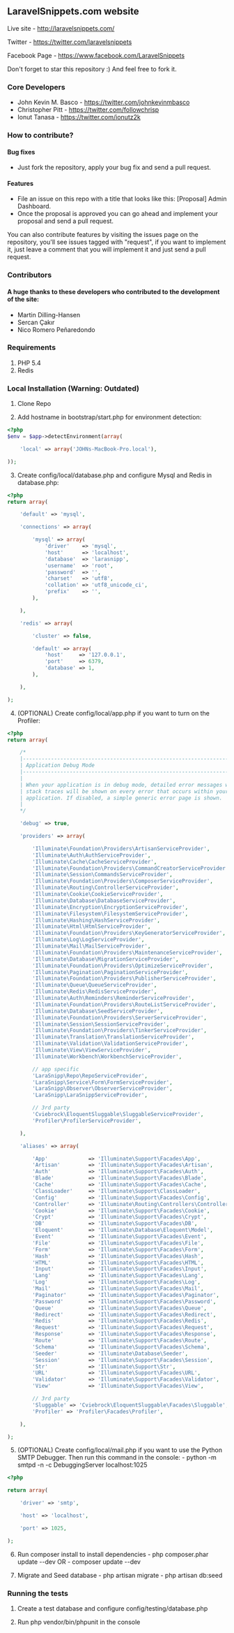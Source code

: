 ## LaravelSnippets.com website

Live site - http://laravelsnippets.com/

Twitter - https://twitter.com/laravelsnippets

Facebook Page - https://www.facebook.com/LaravelSnippets

Don't forget to star this repository :) And feel free to fork it.

### Core Developers
- John Kevin M. Basco - https://twitter.com/johnkevinmbasco
- Christopher Pitt - https://twitter.com/followchrisp
- Ionut Tanasa - https://twitter.com/ionutz2k

### How to contribute?

#### Bug fixes
- Just fork the repository, apply your bug fix and send a pull request.

#### Features
- File an issue on this repo with a title that looks like this: [Proposal] Admin Dashboard.
- Once the proposal is approved you can go ahead and implement your proposal and send a pull request.

You can also contribute features by visiting the issues page on the repository, you'll see issues
tagged with "request", if you want to implement it, just leave a comment that you will implement it and
just send a pull request.

### Contributors

#### A huge thanks to these developers who contributed to the development of the site:
- Martin Dilling-Hansen
- Sercan Çakır
- Nico Romero Peñaredondo

### Requirements

1. PHP 5.4
2. Redis

### Local Installation (Warning: Outdated)

1. Clone Repo

2. Add hostname in bootstrap/start.php for environment detection:

```PHP
<?php
$env = $app->detectEnvironment(array(

    'local' => array('JOHNs-MacBook-Pro.local'),

));
```

3. Create config/local/database.php and configure Mysql and Redis in database.php:

```PHP
<?php
return array(

    'default' => 'mysql',

    'connections' => array(

        'mysql' => array(
            'driver'    => 'mysql',
            'host'      => 'localhost',
            'database'  => 'larasnipp',
            'username'  => 'root',
            'password'  => '',
            'charset'   => 'utf8',
            'collation' => 'utf8_unicode_ci',
            'prefix'    => '',
        ),

    ),

    'redis' => array(

        'cluster' => false,

        'default' => array(
            'host'     => '127.0.0.1',
            'port'     => 6379,
            'database' => 1,
        ),

    ),

);
```

4. (OPTIONAL) Create config/local/app.php if you want to turn on the Profiler:

```PHP
<?php
return array(

    /*
    |--------------------------------------------------------------------------
    | Application Debug Mode
    |--------------------------------------------------------------------------
    |
    | When your application is in debug mode, detailed error messages with
    | stack traces will be shown on every error that occurs within your
    | application. If disabled, a simple generic error page is shown.
    |
    */

    'debug' => true,

    'providers' => array(

        'Illuminate\Foundation\Providers\ArtisanServiceProvider',
        'Illuminate\Auth\AuthServiceProvider',
        'Illuminate\Cache\CacheServiceProvider',
        'Illuminate\Foundation\Providers\CommandCreatorServiceProvider',
        'Illuminate\Session\CommandsServiceProvider',
        'Illuminate\Foundation\Providers\ComposerServiceProvider',
        'Illuminate\Routing\ControllerServiceProvider',
        'Illuminate\Cookie\CookieServiceProvider',
        'Illuminate\Database\DatabaseServiceProvider',
        'Illuminate\Encryption\EncryptionServiceProvider',
        'Illuminate\Filesystem\FilesystemServiceProvider',
        'Illuminate\Hashing\HashServiceProvider',
        'Illuminate\Html\HtmlServiceProvider',
        'Illuminate\Foundation\Providers\KeyGeneratorServiceProvider',
        'Illuminate\Log\LogServiceProvider',
        'Illuminate\Mail\MailServiceProvider',
        'Illuminate\Foundation\Providers\MaintenanceServiceProvider',
        'Illuminate\Database\MigrationServiceProvider',
        'Illuminate\Foundation\Providers\OptimizeServiceProvider',
        'Illuminate\Pagination\PaginationServiceProvider',
        'Illuminate\Foundation\Providers\PublisherServiceProvider',
        'Illuminate\Queue\QueueServiceProvider',
        'Illuminate\Redis\RedisServiceProvider',
        'Illuminate\Auth\Reminders\ReminderServiceProvider',
        'Illuminate\Foundation\Providers\RouteListServiceProvider',
        'Illuminate\Database\SeedServiceProvider',
        'Illuminate\Foundation\Providers\ServerServiceProvider',
        'Illuminate\Session\SessionServiceProvider',
        'Illuminate\Foundation\Providers\TinkerServiceProvider',
        'Illuminate\Translation\TranslationServiceProvider',
        'Illuminate\Validation\ValidationServiceProvider',
        'Illuminate\View\ViewServiceProvider',
        'Illuminate\Workbench\WorkbenchServiceProvider',

        // app specific
        'LaraSnipp\Repo\RepoServiceProvider',
        'LaraSnipp\Service\Form\FormServiceProvider',
        'LaraSnipp\Observer\ObserverServiceProvider',
        'LaraSnipp\LaraSnippServiceProvider',

        // 3rd party
        'Cviebrock\EloquentSluggable\SluggableServiceProvider',
        'Profiler\ProfilerServiceProvider',

    ),

    'aliases' => array(

        'App'             => 'Illuminate\Support\Facades\App',
        'Artisan'         => 'Illuminate\Support\Facades\Artisan',
        'Auth'            => 'Illuminate\Support\Facades\Auth',
        'Blade'           => 'Illuminate\Support\Facades\Blade',
        'Cache'           => 'Illuminate\Support\Facades\Cache',
        'ClassLoader'     => 'Illuminate\Support\ClassLoader',
        'Config'          => 'Illuminate\Support\Facades\Config',
        'Controller'      => 'Illuminate\Routing\Controllers\Controller',
        'Cookie'          => 'Illuminate\Support\Facades\Cookie',
        'Crypt'           => 'Illuminate\Support\Facades\Crypt',
        'DB'              => 'Illuminate\Support\Facades\DB',
        'Eloquent'        => 'Illuminate\Database\Eloquent\Model',
        'Event'           => 'Illuminate\Support\Facades\Event',
        'File'            => 'Illuminate\Support\Facades\File',
        'Form'            => 'Illuminate\Support\Facades\Form',
        'Hash'            => 'Illuminate\Support\Facades\Hash',
        'HTML'            => 'Illuminate\Support\Facades\HTML',
        'Input'           => 'Illuminate\Support\Facades\Input',
        'Lang'            => 'Illuminate\Support\Facades\Lang',
        'Log'             => 'Illuminate\Support\Facades\Log',
        'Mail'            => 'Illuminate\Support\Facades\Mail',
        'Paginator'       => 'Illuminate\Support\Facades\Paginator',
        'Password'        => 'Illuminate\Support\Facades\Password',
        'Queue'           => 'Illuminate\Support\Facades\Queue',
        'Redirect'        => 'Illuminate\Support\Facades\Redirect',
        'Redis'           => 'Illuminate\Support\Facades\Redis',
        'Request'         => 'Illuminate\Support\Facades\Request',
        'Response'        => 'Illuminate\Support\Facades\Response',
        'Route'           => 'Illuminate\Support\Facades\Route',
        'Schema'          => 'Illuminate\Support\Facades\Schema',
        'Seeder'          => 'Illuminate\Database\Seeder',
        'Session'         => 'Illuminate\Support\Facades\Session',
        'Str'             => 'Illuminate\Support\Str',
        'URL'             => 'Illuminate\Support\Facades\URL',
        'Validator'       => 'Illuminate\Support\Facades\Validator',
        'View'            => 'Illuminate\Support\Facades\View',

        // 3rd party
        'Sluggable' => 'Cviebrock\EloquentSluggable\Facades\Sluggable',
        'Profiler' => 'Profiler\Facades\Profiler',

    ),

);
```

5. (OPTIONAL) Create config/local/mail.php if you want to use the Python SMTP
    Debugger. Then run this command in the console:
        - python -m smtpd -n -c DebuggingServer localhost:1025

```PHP
<?php

return array(

    'driver' => 'smtp',

    'host' => 'localhost',

    'port' => 1025,

);
```

6. Run composer install to install dependencies
        - php composer.phar update --dev
        OR
        - composer update --dev

7. Migrate and Seed database
        - php artisan migrate
        - php artisan db:seed


### Running the tests

1. Create a test database and configure config/testing/database.php

2. Run php vendor/bin/phpunit in the console




